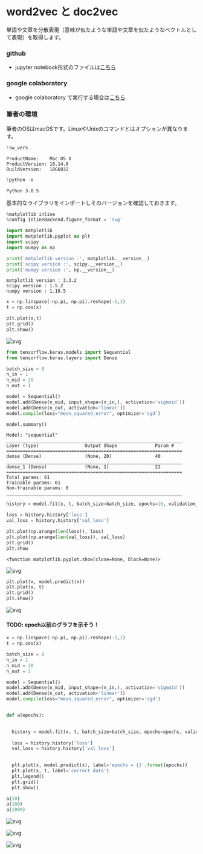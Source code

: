 
# word2vec と doc2vec

単語や文章を分散表現（意味が似たような単語や文章を似たようなベクトルとして表現）を取得します。

### github
- jupyter notebook形式のファイルは[こちら](https://github.com/hiroshi0530/wa-src/blob/master/article/library/scipy/template/template_nb.ipynb)

### google colaboratory
- google colaboratory で実行する場合は[こちら](https://colab.research.google.com/github/hiroshi0530/wa-src/blob/master/article/library/scipy/template/template_nb.ipynb)

### 筆者の環境
筆者のOSはmacOSです。LinuxやUnixのコマンドとはオプションが異なります。


```python
!sw_vers
```

    ProductName:	Mac OS X
    ProductVersion:	10.14.6
    BuildVersion:	18G6032



```python
!python -V
```

    Python 3.8.5


基本的なライブラリをインポートしそのバージョンを確認しておきます。


```python
%matplotlib inline
%config InlineBackend.figure_format = 'svg'

import matplotlib
import matplotlib.pyplot as plt
import scipy
import numpy as np

print('matplotlib version :', matplotlib.__version__)
print('scipy version :', scipy.__version__)
print('numpy version :', np.__version__)
```

    matplotlib version : 3.3.2
    scipy version : 1.5.2
    numpy version : 1.18.5



```python
x = np.linspace(-np.pi, np.pi).reshape(-1,1)
t = np.cos(x)

plt.plot(x,t)
plt.grid()
plt.show()
```


![svg](keras_nb_files/keras_nb_5_0.svg)



```python
from tensorflow.keras.models import Sequential
from tensorflow.keras.layers import Dense
```


```python
batch_size = 8
n_in = 1
n_mid = 20
n_out = 1

model = Sequential()
model.add(Dense(n_mid, input_shape=(n_in,), activation='sigmoid'))
model.add(Dense(n_out, activation='linear'))
model.compile(loss="mean_squared_error", optimizer='sgd')

model.summary()

```

    Model: "sequential"
    _________________________________________________________________
    Layer (type)                 Output Shape              Param #   
    =================================================================
    dense (Dense)                (None, 20)                40        
    _________________________________________________________________
    dense_1 (Dense)              (None, 1)                 21        
    =================================================================
    Total params: 61
    Trainable params: 61
    Non-trainable params: 0
    _________________________________________________________________



```python
history = model.fit(x, t, batch_size=batch_size, epochs=10, validation_split=0.1, verbose=0)
```


```python
loss = history.history['loss']
val_loss = history.history['val_loss']
```


```python
plt.plot(np.arange(len(loss)), loss)
plt.plot(np.arange(len(val_loss)), val_loss)
plt.grid()
plt.show
```




    <function matplotlib.pyplot.show(close=None, block=None)>




![svg](keras_nb_files/keras_nb_10_1.svg)



```python
plt.plot(x, model.predict(x))
plt.plot(x, t)
plt.grid()
plt.show()
```


![svg](keras_nb_files/keras_nb_11_0.svg)


#### TODO: epoch以前のグラフを示そう！


```python
x = np.linspace(-np.pi, np.pi).reshape(-1,1)
t = np.cos(x)

batch_size = 8
n_in = 1
n_mid = 20
n_out = 1

model = Sequential()
model.add(Dense(n_mid, input_shape=(n_in,), activation='sigmoid'))
model.add(Dense(n_out, activation='linear'))
model.compile(loss="mean_squared_error", optimizer='sgd')


def a(epochs):

  
  history = model.fit(x, t, batch_size=batch_size, epochs=epochs, validation_split=0.1, verbose=0)
  
  loss = history.history['loss']
  val_loss = history.history['val_loss']

  
  plt.plot(x, model.predict(x), label='epochs = {}'.format(epochs))
  plt.plot(x, t, label='correct data')
  plt.legend()
  plt.grid()
  plt.show()
```


```python
a(10)
a(100)
a(1000)
```


![svg](keras_nb_files/keras_nb_14_0.svg)



![svg](keras_nb_files/keras_nb_14_1.svg)



![svg](keras_nb_files/keras_nb_14_2.svg)



```python

```


```python

```


```python

```

